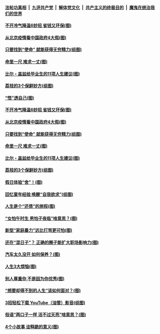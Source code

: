 ####  [法轮功真相](../../../../basic/blob/master/README.md?t=06221802) &nbsp;|&nbsp; [九评共产党](../../../../9ping.md/blob/master/README.md?t=06221802) &nbsp;|&nbsp; [解体党文化](../../../../jtdwh.md/blob/master/README.md?t=06221802)  &nbsp;|&nbsp; [共产主义的终极目的](../../../../gczydzjmd.md/blob/master/README.md?t=06221802) &nbsp;|&nbsp; [魔鬼在统治我们的世界](../../../../mgztzwmdsj.md/blob/master/README.md?t=06221802) 

#### [不开冷气降温6妙招 省钱又环保(图)](../pages/p8/937329.md?t=06221802) 

#### [从北京疫情看中国政府4大假(图)](../pages/p8/937196.md?t=06221802) 

#### [只要找到“使命” 就能获得无穷精力(组图)](../pages/p8/937159.md?t=06221802) 

#### [命里一尺 难求一丈(图)](../pages/p8/936782.md?t=06221802) 

#### [比尔・盖兹给毕业生的11项人生建议(图)](../pages/p8/936231.md?t=06221802) 

#### [荔枝的3个保鲜妙方(组图)](../pages/p8/936950.md?t=06221802) 

#### [“悟”透自己(图)](../pages/p8/936972.md?t=06221802) 

#### [不开冷气降温6妙招 省钱又环保(图)](../pages/p8/937329.md?t=06221802) 

#### [从北京疫情看中国政府4大假(图)](../pages/p8/937196.md?t=06221802) 

#### [只要找到“使命” 就能获得无穷精力(组图)](../pages/p8/937159.md?t=06221802) 

#### [命里一尺 难求一丈(图)](../pages/p8/936782.md?t=06221802) 

#### [比尔・盖兹给毕业生的11项人生建议(图)](../pages/p8/936231.md?t=06221802) 

#### [荔枝的3个保鲜妙方(组图)](../pages/p8/936950.md?t=06221802) 

#### [假日体验“舍”！(图)](../pages/p8/937183.md?t=06221802) 

#### [回忆童年经验 唤醒“自我欲求”(组图)](../pages/p8/937082.md?t=06221802) 

#### [人生是个“还债”的旅程(图)](../pages/p8/936768.md?t=06221802) 

#### [“女怕午时生 男怕子夜临”啥意思？(图)](../pages/p8/937081.md?t=06221802) 

#### [新型“家庭暴力”远比打骂更可怕(图)](../pages/p8/936230.md?t=06221802) 

#### [还在“混日子”？ 正确的圈子能扩大职场影响力(图)](../pages/p8/937049.md?t=06221802) 

#### [汽车太久没开 如何保养？(图)](../pages/p8/937035.md?t=06221802) 

#### [人生3大烦恼(图)](../pages/p8/936959.md?t=06221802) 

#### [别人尊重你 不是因为你优秀(图)](../pages/p8/936253.md?t=06221802) 

#### [“想要却得不到的人生”该如何面对？(图)](../pages/p8/936933.md?t=06221802) 

#### [3招轻松下载 YouTube（油管）影音(组图)](../pages/p8/936922.md?t=06221802) 

#### [俗语“两口子一样 活不过天亮”啥意思？(图)](../pages/p8/936917.md?t=06221802) 

#### [4个小故事 诠释跪的意义(图)](../pages/p8/936353.md?t=06221802) 

